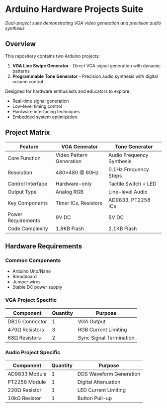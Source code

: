 # Arduino Hardware Projects Suite

 
*Dual-project suite demonstrating VGA video generation and precision audio synthesis*

## Overview
This repository contains two  Arduino projects:

1. **VGA Line Swipe Generator** - Direct VGA signal generation with dynamic patterns
2. **Programmable Tone Generator** - Precision audio synthesis with digital volume control

Designed for hardware enthusiasts and educators to explore:
- Real-time signal generation
- Low-level timing control
- Hardware interfacing techniques
- Embedded system optimization

## Project Matrix

| Feature                | VGA Generator          | Tone Generator         |
|------------------------|------------------------|------------------------|
| Core Function          | Video Pattern Generation | Audio Frequency Synthesis |
| Resolution             | 480×480 @ 60Hz         | 0.1Hz Frequency Steps  |
| Control Interface      | Hardware-only          | Tactile Switch + LED   |
| Output Type            | Analog RGB             | Line-level Audio       |
| Key Components         | Timer ICs, Resistors   | AD9833, PT2258 ICs     |
| Power Requirements     | 9V DC                  | 5V DC                  |
| Code Complexity        | 1.8KB Flash            | 2.1KB Flash            |

## Hardware Requirements

### Common Components
- Arduino Uno/Nano
- Breadboard
- Jumper wires
- Stable DC power supply

### VGA Project Specific
| Component              | Quantity | Purpose               |
|------------------------|----------|-----------------------|
| DB15 Connector         | 1        | VGA Output            |
| 470Ω Resistors         | 3        | RGB Current Limiting  |
| 68Ω Resistors          | 2        | Sync Signal Termination |

### Audio Project Specific
| Component              | Quantity | Purpose               |
|------------------------|----------|-----------------------|
| AD9833 Module          | 1        | DDS Waveform Generation |
| PT2258 Module          | 1        | Digital Attenuation   |
| 220Ω Resistor          | 1        | LED Current Limiting  |
| 10kΩ Resistor          | 1        | Button Pull-up        |

